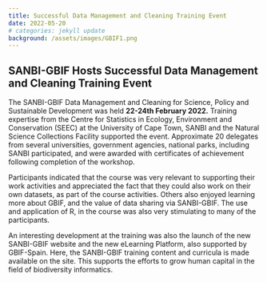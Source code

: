 ```yaml
---
title: Successful Data Management and Cleaning Training Event
date: 2022-05-20
# categories: jekyll update
background: /assets/images/GBIF1.png
---
```


## SANBI-GBIF Hosts Successful Data Management and Cleaning Training Event ##

The SANBI-GBIF Data Management and Cleaning for Science, Policy and Sustainable Development was held **22-24th February 2022.** 
Training expertise from the Centre for Statistics in Ecology, Environment and Conservation (SEEC) at the University of
Cape Town, SANBI and the Natural Science Collections Facility supported the event.  Approximate 20 delegates from several
universities, government agencies, national parks, including SANBI participated, and were awarded with certificates of
achievement following completion of the workshop. 

Participants indicated that the course was very relevant to supporting their work activities and appreciated the fact that
they could also work on their own datasets, as part of the course activities.  Others also enjoyed learning more about GBIF,
and the value of data sharing via SANBI-GBIF.  The use and application of R, in the course was also very stimulating to many 
of the participants. 

An interesting development at the training was also the launch of the new SANBI-GBIF website and the
new eLearning Platform, also supported by GBIF-Spain.  Here, the SANBI-GBIF training content and curricula 
is made available on the site.  This supports the efforts to grow human capital in the field of biodiversity informatics.

